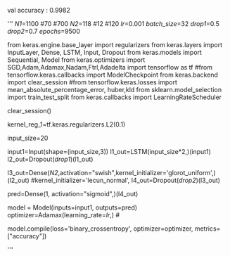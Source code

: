 val accuracy : 0.9982 


'''
_N1_=1100 #70  #700
_N2_=118 #12  #120
_lr_=0.001
_batch_size_=32
_drop1_=0.5
_drop2_=0.7
_epochs_=9500



from keras.engine.base_layer import regularizers
from keras.layers import InputLayer, Dense, LSTM, Input, Dropout
from keras.models import Sequential, Model
from keras.optimizers import SGD,Adam,Adamax,Nadam,Ftrl,Adadelta
import tensorflow as tf
#from tensorflow.keras.callbacks import ModelCheckpoint
from keras.backend import clear_session
#from tensorflow.keras.losses import mean_absolute_percentage_error, huber,kld
from sklearn.model_selection import train_test_split
from keras.callbacks import LearningRateScheduler

clear_session()

kernel_reg_1=tf.keras.regularizers.L2(0.1)

input_size=20


input1=Input(shape=(input_size,3))
l1_out=LSTM(input_size*2,)(input1) 
l2_out=Dropout(_drop1_)(l1_out)


l3_out=Dense(_N2_,activation="swish",kernel_initializer='glorot_uniform',)(l2_out) #kernel_initializer='lecun_normal',
l4_out=Dropout(_drop2_)(l3_out)

pred=Dense(1, activation="sigmoid",)(l4_out)

model = Model(inputs=input1, outputs=pred)
optimizer=Adamax(learning_rate=_lr_,) #

model.compile(loss='binary_crossentropy',
    optimizer=optimizer,
        metrics=["accuracy"])



'''
